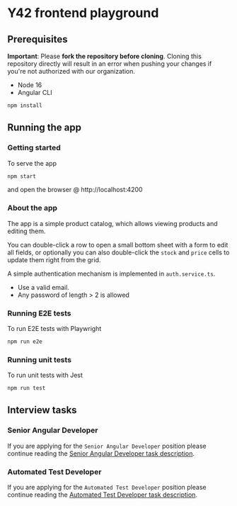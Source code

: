 # Y42 frontend playground

## Prerequisites

**Important**: Please **fork the repository before cloning**. Cloning this repository directly will result in an error when pushing your changes if you're not authorized with our organization.

- Node 16
- Angular CLI

```sh
npm install
```

## Running the app

### Getting started

To serve the app

```sh
npm start
```

and open the browser @ http://localhost:4200

### About the app

The app is a simple product catalog, which allows viewing products and editing them.

You can double-click a row to open a small bottom sheet with a form to edit all fields, or optionally you can also double-click the `stock` and `price` cells to update them right from the grid.

A simple authentication mechanism is implemented in `auth.service.ts`.

- Use a valid email.
- Any password of length > 2 is allowed

### Running E2E tests

To run E2E tests with Playwright

```sh
npm run e2e
```

### Running unit tests

To run unit tests with Jest

```sh
npm run test
```

## Interview tasks

### Senior Angular Developer

If you are applying for the `Senior Angular Developer` position please continue reading the [Senior Angular Developer task description](README_ANGULAR.md).

### Automated Test Developer

If you are applying for the `Automated Test Developer` position please continue reading the [Automated Test Developer task description](README_E2E.md).
